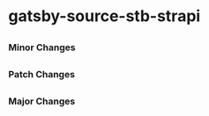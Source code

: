 # gatsby-source-stb-strapi

## 

### Minor Changes



## 

### Patch Changes

##

### Major Changes
